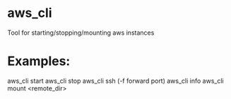 # aws_cli
Tool for starting/stopping/mounting aws instances

# Examples:
aws_cli start <instance-name>
aws_cli stop <instance-name>
aws_cli ssh <instance-name>  (-f forward port)
aws_cli info <instance-name>
aws_cli mount <instance-name> <remote_dir> <local-dir>
